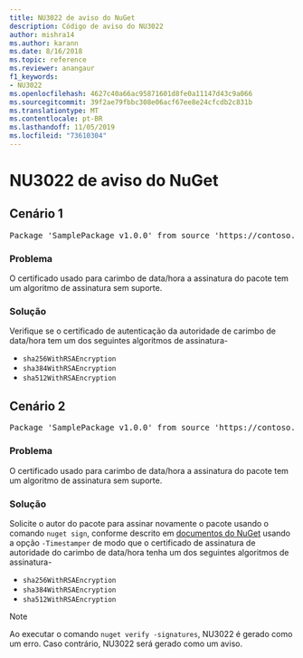 ```yaml
---
title: NU3022 de aviso do NuGet
description: Código de aviso do NU3022
author: mishra14
ms.author: karann
ms.date: 8/16/2018
ms.topic: reference
ms.reviewer: anangaur
f1_keywords:
- NU3022
ms.openlocfilehash: 4627c40a66ac95871601d8fe0a11147d43c9a066
ms.sourcegitcommit: 39f2ae79fbbc308e06acf67ee8e24cfcdb2c831b
ms.translationtype: MT
ms.contentlocale: pt-BR
ms.lasthandoff: 11/05/2019
ms.locfileid: "73610304"
---
```

# <a name="nuget-warning-nu3022"></a>NU3022 de aviso do NuGet

## <a name="scenario-1"></a>Cenário 1

<pre>Package 'SamplePackage v1.0.0' from source 'https://contoso.com/index.json': The primary signature's timestamp certificate has an unsupported signature algorithm.</pre>

### <a name="issue"></a>Problema

O certificado usado para carimbo de data/hora a assinatura do pacote tem um algoritmo de assinatura sem suporte.


### <a name="solution"></a>Solução

Verifique se o certificado de autenticação da autoridade de carimbo de data/hora tem um dos seguintes algoritmos de assinatura- 
* `sha256WithRSAEncryption`
* `sha384WithRSAEncryption`
* `sha512WithRSAEncryption`



## <a name="scenario-2"></a>Cenário 2

<pre>Package 'SamplePackage v1.0.0' from source 'https://contoso.com/index.json': The timestamp certificate has an unsupported signature algorithm (SHA1). The following algorithms are supported: SHA256RSA, SHA384RSA, SHA512RSA.</pre>

### <a name="issue"></a>Problema

O certificado usado para carimbo de data/hora a assinatura do pacote tem um algoritmo de assinatura sem suporte.


### <a name="solution"></a>Solução

Solicite o autor do pacote para assinar novamente o pacote usando o comando `nuget sign`, conforme descrito em [documentos do NuGet](https://docs.microsoft.com/nuget/create-packages/sign-a-package) usando a opção `-Timestamper` de modo que o certificado de assinatura de autoridade do carimbo de data/hora tenha um dos seguintes algoritmos de assinatura-
* `sha256WithRSAEncryption`
* `sha384WithRSAEncryption`
* `sha512WithRSAEncryption`


> [!Note]
> Ao executar o comando `nuget verify -signatures`, NU3022 é gerado como um erro. Caso contrário, NU3022 será gerado como um aviso.